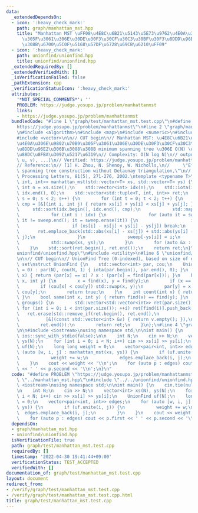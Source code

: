 ```yaml
---
data:
  _extendedDependsOn:
  - icon: ':heavy_check_mark:'
    path: graph/manhattan_mst.hpp
    title: "Manhattan MST \uFF08\u4E8C\u6B21\u5143\u5E73\u9762\u4E0A\u306E\u9802\u70B9\
      \u305F\u3061\u306E\u30DE\u30F3\u30CF\u30C3\u30BF\u30F3\u8DDD\u96E2\u306B\u3088\
      \u308B\u6700\u5C0F\u5168\u57DF\u6728\u69CB\u6210\uFF09"
  - icon: ':heavy_check_mark:'
    path: unionfind/unionfind.hpp
    title: unionfind/unionfind.hpp
  _extendedRequiredBy: []
  _extendedVerifiedWith: []
  _isVerificationFailed: false
  _pathExtension: cpp
  _verificationStatusIcon: ':heavy_check_mark:'
  attributes:
    '*NOT_SPECIAL_COMMENTS*': ''
    PROBLEM: https://judge.yosupo.jp/problem/manhattanmst
    links:
    - https://judge.yosupo.jp/problem/manhattanmst
  bundledCode: "#line 1 \"graph/test/manhattan_mst.test.cpp\"\n#define PROBLEM \"\
    https://judge.yosupo.jp/problem/manhattanmst\"\n#line 2 \"graph/manhattan_mst.hpp\"\
    \n#include <algorithm>\n#include <map>\n#include <numeric>\n#include <tuple>\n\
    #include <vector>\n\n// CUT begin\n// Manhattan MST: \u4E8C\u6B21\u5143\u5E73\u9762\
    \u4E0A\u306E\u9802\u70B9\u305F\u3061\u306E\u30DE\u30F3\u30CF\u30C3\u30BF\u30F3\
    \u8DDD\u96E2\u306B\u3088\u308B minimum spanning tree \u306E O(N) \u672C\u306E\u5019\
    \u88DC\u8FBA\u3092\u5217\u6319\n// Complexity: O(N log N)\n// output: [(weight_uv,\
    \ u, v), ...]\n// Verified: https://judge.yosupo.jp/problem/manhattanmst, https://www.codechef.com/problems/HKRMAN\n\
    // Reference:\n// [1] H. Zhou, N. Shenoy, W. Nicholls,\n//     \"Efficient minimum\
    \ spanning tree construction without Delaunay triangulation,\"\n//     Information\
    \ Processing Letters, 81(5), 271-276, 2002.\ntemplate <typename T>\nstd::vector<std::tuple<T,\
    \ int, int>> manhattan_mst(std::vector<T> xs, std::vector<T> ys) {\n    const\
    \ int n = xs.size();\n    std::vector<int> idx(n);\n    std::iota(idx.begin(),\
    \ idx.end(), 0);\n    std::vector<std::tuple<T, int, int>> ret;\n    for (int\
    \ s = 0; s < 2; s++) {\n        for (int t = 0; t < 2; t++) {\n            auto\
    \ cmp = [&](int i, int j) { return xs[i] + ys[i] < xs[j] + ys[j]; };\n       \
    \     std::sort(idx.begin(), idx.end(), cmp);\n            std::map<T, int> sweep;\n\
    \            for (int i : idx) {\n                for (auto it = sweep.lower_bound(-ys[i]);\
    \ it != sweep.end(); it = sweep.erase(it)) {\n                    int j = it->second;\n\
    \                    if (xs[i] - xs[j] < ys[i] - ys[j]) break;\n             \
    \       ret.emplace_back(std::abs(xs[i] - xs[j]) + std::abs(ys[i] - ys[j]), i,\
    \ j);\n                }\n                sweep[-ys[i]] = i;\n            }\n\
    \            std::swap(xs, ys);\n        }\n        for (auto &x : xs) x = -x;\n\
    \    }\n    std::sort(ret.begin(), ret.end());\n    return ret;\n}\n#line 4 \"\
    unionfind/unionfind.hpp\"\n#include <utility>\n#line 6 \"unionfind/unionfind.hpp\"\
    \n\n// CUT begin\n// UnionFind Tree (0-indexed), based on size of each disjoint\
    \ set\nstruct UnionFind {\n    std::vector<int> par, cou;\n    UnionFind(int N\
    \ = 0) : par(N), cou(N, 1) { iota(par.begin(), par.end(), 0); }\n    int find(int\
    \ x) { return (par[x] == x) ? x : (par[x] = find(par[x])); }\n    bool unite(int\
    \ x, int y) {\n        x = find(x), y = find(y);\n        if (x == y) return false;\n\
    \        if (cou[x] < cou[y]) std::swap(x, y);\n        par[y] = x, cou[x] +=\
    \ cou[y];\n        return true;\n    }\n    int count(int x) { return cou[find(x)];\
    \ }\n    bool same(int x, int y) { return find(x) == find(y); }\n    std::vector<std::vector<int>>\
    \ groups() {\n        std::vector<std::vector<int>> ret(par.size());\n       \
    \ for (int i = 0; i < int(par.size()); ++i) ret[find(i)].push_back(i);\n     \
    \   ret.erase(std::remove_if(ret.begin(), ret.end(),\n                       \
    \          [&](const std::vector<int> &v) { return v.empty(); }),\n          \
    \        ret.end());\n        return ret;\n    }\n};\n#line 4 \"graph/test/manhattan_mst.test.cpp\"\
    \n\n#include <iostream>\nusing namespace std;\n\nint main() {\n    cin.tie(nullptr),\
    \ ios::sync_with_stdio(false);\n\n    int N;\n    cin >> N;\n    vector<int> xs(N),\
    \ ys(N);\n    for (int i = 0; i < N; i++) cin >> xs[i] >> ys[i];\n    UnionFind\
    \ uf(N);\n    long long weight = 0;\n    vector<pair<int, int>> edges;\n    for\
    \ (auto [w, i, j] : manhattan_mst(xs, ys)) {\n        if (uf.unite(i, j)) {\n\
    \            weight += w;\n            edges.emplace_back(i, j);\n        }\n\
    \    }\n    cout << weight << '\\n';\n    for (auto p : edges) cout << p.first\
    \ << ' ' << p.second << '\\n';\n}\n"
  code: "#define PROBLEM \"https://judge.yosupo.jp/problem/manhattanmst\"\n#include\
    \ \"../manhattan_mst.hpp\"\n#include \"../../unionfind/unionfind.hpp\"\n\n#include\
    \ <iostream>\nusing namespace std;\n\nint main() {\n    cin.tie(nullptr), ios::sync_with_stdio(false);\n\
    \n    int N;\n    cin >> N;\n    vector<int> xs(N), ys(N);\n    for (int i = 0;\
    \ i < N; i++) cin >> xs[i] >> ys[i];\n    UnionFind uf(N);\n    long long weight\
    \ = 0;\n    vector<pair<int, int>> edges;\n    for (auto [w, i, j] : manhattan_mst(xs,\
    \ ys)) {\n        if (uf.unite(i, j)) {\n            weight += w;\n          \
    \  edges.emplace_back(i, j);\n        }\n    }\n    cout << weight << '\\n';\n\
    \    for (auto p : edges) cout << p.first << ' ' << p.second << '\\n';\n}\n"
  dependsOn:
  - graph/manhattan_mst.hpp
  - unionfind/unionfind.hpp
  isVerificationFile: true
  path: graph/test/manhattan_mst.test.cpp
  requiredBy: []
  timestamp: '2022-04-30 19:41:44+09:00'
  verificationStatus: TEST_ACCEPTED
  verifiedWith: []
documentation_of: graph/test/manhattan_mst.test.cpp
layout: document
redirect_from:
- /verify/graph/test/manhattan_mst.test.cpp
- /verify/graph/test/manhattan_mst.test.cpp.html
title: graph/test/manhattan_mst.test.cpp
---
```

